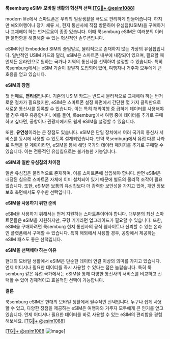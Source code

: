 **룩semburg eSIM: 모바일 생활의 혁신적 선택 [[TG💪+ @esim1088](https://t.me/s/esim1088)]**

 modern life에서 스마트폰은 우리의 일상생활을 극도로 편리하게 만들어줍니다. 하지만 해외여행이나 장기 체류 시, 현지 통신사에 직접 방문하여 유심칩(USIM)을 구매하거나 교체해야 하는 번거로움이 종종 있습니다. 이때 룩semburg eSIM은 여러분의 이러한 불편함을 해결해줄 수 있는 혁신적인 솔루션입니다.

eSIM이란 Embedded SIM의 줄임말로, 물리적으로 존재하지 않는 가상의 유심칩입니다. 일반적인 USIM 카드와 달리, eSIM은 스마트폰 내부에 내장되어 있으며, 필요할 때 언제든 온라인으로 원하는 국가나 지역의 통신사를 선택하여 설정할 수 있습니다. 특히 룩semburg에서는 eSIM 기술이 활발히 도입되어 있어, 여행자나 거주자 모두에게 큰 호응을 얻고 있습니다.

**eSIM의 장점**

첫 번째로, **편리성**입니다. 기존의 USIM 카드는 반드시 물리적으로 교체해야 하는 번거로운 절차가 필요했지만, eSIM은 스마트폰 설정 화면에서 간단한 몇 가지 클릭만으로 새로운 통신사를 등록할 수 있습니다. 이는 특히 해외여행 중 급하게 데이터를 사용해야 할 경우 매우 유용합니다. 예를 들어, 룩semburg에서 여행 중에 데이터를 추가로 구매하고 싶다면, 공항이나 관광지에서도 쉽게 eSIM을 설정할 수 있습니다.

또한, **유연성**이라는 큰 장점도 있습니다. eSIM은 단일 장치에서 여러 국가의 통신사 서비스를 동시에 사용할 수 있도록 설계되었습니다. 만약 룩semburg에서 유럽 다른 나라로 여행을 갈 계획이라면, eSIM을 통해 해당 국가의 데이터 패키지를 추가로 구매할 수 있습니다. 이는 전통적인 유심칩으로는 불가능한 기능입니다.

**eSIM과 일반 유심칩의 차이점**

일반 유심칩은 물리적으로 존재하며, 이를 스마트폰에 삽입해야 합니다. 반면 eSIM은 내장된 칩으로 스마트폰 자체에 이미 설치되어 있기 때문에 별도의 물리적 조작이 필요 없습니다. 또한, eSIM은 보통의 유심칩보다 더 강력한 보안성을 가지고 있어, 개인 정보 보호 측면에서도 우수한 선택입니다.

**eSIM을 사용하기 위한 준비**

eSIM을 사용하기 위해서는 먼저 지원하는 스마트폰이어야 합니다. 대부분의 최신 스마트폰들은 eSIM을 지원하지만, 구형 기기라면 업그레이드가 필요할 수 있습니다. 또한, eSIM을 구매하려면 룩semburg 현지 통신사의 공식 웹사이트나 신뢰할 수 있는 온라인 플랫폼에서 구매할 수 있습니다. 특히 해외에서 사용할 경우, 공항에서 제공하는 eSIM 패스도 좋은 선택입니다.

**eSIM을 선택해야 하는 이유**

현대의 모바일 생활에서 eSIM은 단순한 데이터 연결 이상의 의미를 가지고 있습니다. 언제 어디서나 필요한 데이터를 즉시 사용할 수 있다는 점은 놀랍습니다. 특히 룩semburg 같은 유럽 국가에서는 eSIM을 통해 다양한 통신사의 서비스를 비교하고 선택할 수 있어 경제적이고 효율적인 선택이 가능합니다.

**결론**

룩semburg eSIM은 현대의 모바일 생활에서 필수적인 선택입니다. 누구나 쉽게 사용할 수 있고, 다양한 장점을 제공하는 eSIM은 여행자와 거주자 모두에게 큰 인기를 얻고 있습니다. 언제 어디서나 필요한 데이터를 바로 사용할 수 있는 eSIM의 편리함을 경험해보세요. [[TG💪+ @esim1088](https://t.me/s/esim1088)]

[[TG💪+ @esim1088](https://t.me/s/esim1088) ![Image](https://i.postimg.cc/Y0z9fWf4/image.png)]